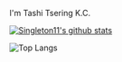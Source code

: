 I'm Tashi Tsering K.C.

[![Singleton11's github stats](https://github-readme-stats.vercel.app/api?username=PosthumasFrankestein)](https://github.com/anuraghazra/github-readme-stats)

![Top Langs](https://github-readme-stats.vercel.app/api/top-langs/?username=PosthumasFrankestein&hide=TeX&layout=compact)
